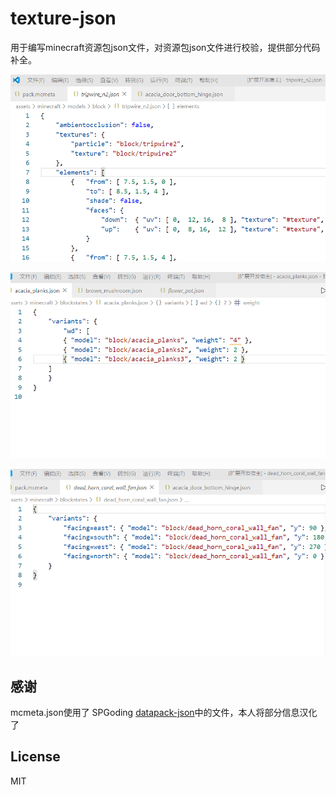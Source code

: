 # texture-json

用于编写minecraft资源包json文件，对资源包json文件进行校验，提供部分代码补全。



![Honeycam 2020-05-05 17-57-34](https://raw.githubusercontent.com/haima16/texture-json/master/assets/hover.gif)

![Honeycam 2020-05-05 18-01-12](https://raw.githubusercontent.com/haima16/texture-json/master/assets/validitor.gif)

![Honeycam 2020-05-05 18-03-35](https://raw.githubusercontent.com/haima16/texture-json/master/assets/complete.gif)

## 感谢

mcmeta.json使用了 SPGoding [datapack-json](https://github.com/SPGoding/datapack-json)中的文件，本人将部分信息汉化了

## License

MIT